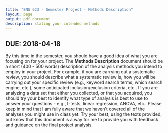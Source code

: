 ```yaml
---
title: "ENS 623 - Semester Project - Methods Description"
layout: page
output: pdf_document
description: stating your intended methods
---
```


## DUE: 2018-04-18

By this time in the semester, you should have a good idea of what you are focusing on for your project.
The **Methods Description** document should be a short (400 - 500 words) description of the analysis methods you intend to employ in your project.
For example, if you are carrying out a systematic review, you should describe what a systematic review is, how you will be carrying out your specific review (e.g., keyword search terms, which search engine, etc.), some anticipated inclusion/exclusion criteria, etc..
If you are analyzing a data set that either you collected, or that you acquired, you should try your best to identify what type of analysis is best to use to answer your questions - e.g., t-tests, linear regression, ANOVA, etc.. 
Please keep in mind that I am fully aware that we haven't covered all of the analyses you might use in class yet. 
Try your best, using the texts provided, but know that this document is a way for me to provide you with feedback and guidance on the final project analysis.